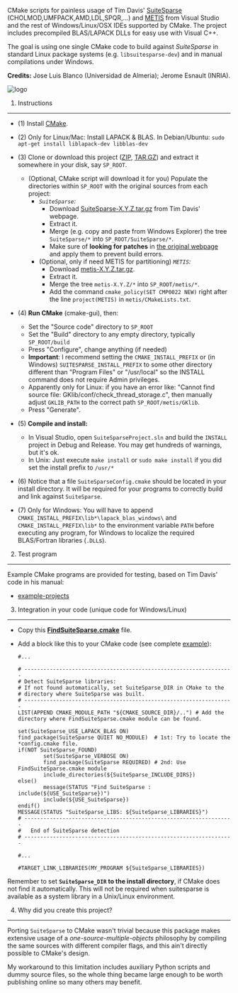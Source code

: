 CMake scripts for painless usage of Tim Davis' [SuiteSparse](http://www.cise.ufl.edu/research/sparse/SuiteSparse/) (CHOLMOD,UMFPACK,AMD,LDL,SPQR,...) and [METIS](http://glaros.dtc.umn.edu/gkhome/views/metis) from Visual Studio and the rest of Windows/Linux/OSX IDEs supported by CMake. The project includes precompiled BLAS/LAPACK DLLs for easy use with Visual C++.

The goal is using one single CMake code to build against *SuiteSparse* in standard Linux package systems (e.g. `libsuitesparse-dev`) and in manual compilations under Windows.

**Credits:** Jose Luis Blanco (Universidad de Almeria); Jerome Esnault (INRIA).

![logo](https://raw2.github.com/jlblancoc/suitesparse-metis-for-windows/master/docs/logo.png)

1. Instructions
-------------------------------------------------------

  * (1) Install [CMake](http://www.cmake.org/).
  * (2) Only for Linux/Mac: Install LAPACK & BLAS. In Debian/Ubuntu: `sudo apt-get install liblapack-dev libblas-dev`
  * (3) Clone or download this project ([ZIP](https://github.com/jlblancoc/suitesparse-metis-for-windows/releases/download/v1.2.0/suitesparse-metis-for-windows-1.2.0.zip), [TAR.GZ](https://github.com/jlblancoc/suitesparse-metis-for-windows/releases/download/v1.2.0/suitesparse-metis-for-windows-1.2.0.tar.gz)) and extract it somewhere in your disk, say `SP_ROOT`.
      * (Optional, CMake script will download it for you) Populate the directories within `SP_ROOT` with the original sources from each project:
        * *`SuiteSparse`:* 
          * Download [SuiteSparse-X.Y.Z.tar.gz](http://www.cise.ufl.edu/research/sparse/SuiteSparse/) from Tim Davis' webpage. 
          * Extract it.
          * Merge (e.g. copy and paste from Windows Explorer) the tree `SuiteSparse/*` into `SP_ROOT/SuiteSparse/*`.
          * Make sure of **looking for patches** in [the original webpage](http://www.cise.ufl.edu/research/sparse/SuiteSparse/) and apply them to prevent build errors.
        * (Optional, only if need METIS for partitioning) *`METIS`:* 
          * Download [metis-X.Y.Z.tar.gz](http://glaros.dtc.umn.edu/gkhome/metis/metis/download).
          * Extract it.
          * Merge the tree `metis-X.Y.Z/*` into `SP_ROOT/metis/*`.
          * Add the command `cmake_policy(SET CMP0022 NEW)` right after the line `project(METIS)` in `metis/CMakeLists.txt`.

  * (4) **Run CMake** (cmake-gui), then: 
      * Set the "Source code" directory to `SP_ROOT` 
	  * Set the "Build" directory to any empty directory, typically `SP_ROOT/build`
	  * Press "Configure", change anything (if needed)
      * **Important**: I recommend setting the `CMAKE_INSTALL_PREFIX` or (in Windows) `SUITESPARSE_INSTALL_PREFIX` to some other directory different than "Program Files" or "/usr/local" so the INSTALL command does not require Admin privileges.
      * Apparently only for Linux: if you have an error like: "Cannot find source file: GKlib/conf/check_thread_storage.c", then manually adjust `GKLIB_PATH` to the correct path `SP_ROOT/metis/GKlib`.
	  * Press "Generate".
  * (5) **Compile and install:** 
    * In Visual Studio, open `SuiteSparseProject.sln` and build the `INSTALL` project in Debug and Release. You may get hundreds of warnings, but it's ok.
    * In Unix: Just execute `make install` or `sudo make install` if you did set the install prefix to `/usr/*`

  * (6) Notice that a file `SuiteSparseConfig.cmake` should be located in your install directory. It will be required for your programs to correctly build and link against `SuiteSparse`.

  * (7) Only for Windows: You will have to append `CMAKE_INSTALL_PREFIX\lib*\lapack_blas_windows\` and `CMAKE_INSTALL_PREFIX\lib*` to the environment variable `PATH` before executing any program, for Windows to localize the required BLAS/Fortran libraries (`.DLL`s).


2. Test program
-------------------------------------------------------

Example CMake programs are provided for testing, based on Tim Davis' code in his manual:
  * [example-projects](https://github.com/jlblancoc/suitesparse-metis-for-windows/tree/master/example-projects)


3. Integration in your code (unique code for Windows/Linux)
-------------------------------------------------------

  * Copy this **[FindSuiteSparse.cmake](https://github.com/jlblancoc/suitesparse-metis-for-windows/blob/master/cmakemodule/FindSuiteSparse.cmake)** file.
  * Add a block like this to your CMake code (see complete [example](https://github.com/jlblancoc/suitesparse-metis-for-windows/blob/master/example-projects/cholmod/CMakeLists.txt)):
   
  
    ```
    #...
    
    # ------------------------------------------------------------------
    # Detect SuiteSparse libraries:
    # If not found automatically, set SuiteSparse_DIR in CMake to the 
    # directory where SuiteSparse was built.
    # ------------------------------------------------------------------
    LIST(APPEND CMAKE_MODULE_PATH "${CMAKE_SOURCE_DIR}/..") # Add the directory where FindSuiteSparse.cmake module can be found.
    
    set(SuiteSparse_USE_LAPACK_BLAS ON)
    find_package(SuiteSparse QUIET NO_MODULE)  # 1st: Try to locate the *config.cmake file.
    if(NOT SuiteSparse_FOUND)
            set(SuiteSparse_VERBOSE ON)
            find_package(SuiteSparse REQUIRED) # 2nd: Use FindSuiteSparse.cmake module
            include_directories(${SuiteSparse_INCLUDE_DIRS})
    else()
            message(STATUS "Find SuiteSparse : include(${USE_SuiteSparse})")
            include(${USE_SuiteSparse})
    endif()
    MESSAGE(STATUS "SuiteSparse_LIBS: ${SuiteSparse_LIBRARIES}")
    # ------------------------------------------------------------------
    #   End of SuiteSparse detection
    # ------------------------------------------------------------------
    
    #...
    
    #TARGET_LINK_LIBRARIES(MY_PROGRAM ${SuiteSparse_LIBRARIES})
    ```


Remember to set **`SuiteSparse_DIR` to the install directory**, if CMake does not find it automatically. This will not be required when suitesparse is available as a system library in a Unix/Linux environment.



4. Why did you create this project?
-------------------------------------------------------


Porting `SuiteSparse` to CMake wasn't trivial because this package makes extensive usage of a _one-source-multiple-objects_ philosophy by compiling the same sources with different compiler flags, and this ain't directly possible to CMake's design.

My workaround to this limitation includes auxiliary Python scripts and dummy source files, so the whole thing became large enough to be worth publishing online so many others may benefit.
